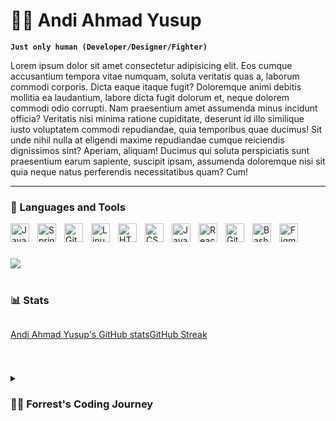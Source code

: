 # 🏄‍♂️ Andi Ahmad Yusup

**`Just only human (Developer/Designer/Fighter)`**

Lorem ipsum dolor sit amet consectetur adipisicing elit. Eos cumque accusantium tempora vitae numquam, soluta veritatis quas a, laborum commodi corporis. Dicta eaque itaque fugit? Doloremque animi debitis mollitia ea laudantium, labore dicta fugit dolorum et, neque dolorem commodi odio corrupti. Nam praesentium amet assumenda minus incidunt officia? Veritatis nisi minima ratione cupiditate, deserunt id illo similique iusto voluptatem commodi repudiandae, quia temporibus quae ducimus! Sit unde nihil nulla at eligendi maxime repudiandae cumque reiciendis dignissimos sint? Aperiam, aliquam! Ducimus qui soluta perspiciatis sunt praesentium earum sapiente, suscipit ipsam, assumenda doloremque nisi sit quia neque natus perferendis necessitatibus quam? Cum!

  
---

### 🧰 Languages and Tools

<img align="left" alt="Java" width="30px" style="padding-right:10px;" src="https://cdn.jsdelivr.net/gh/devicons/devicon/icons/java/java-original.svg"/>
<img align="left" alt="Spring" width="30px" style="padding-right:10px;" src="https://cdn.jsdelivr.net/gh/devicons/devicon/icons/spring/spring-original.svg" />
<img align="left" alt="Git" width="30px" style="padding-right:10px;" src="https://cdn.jsdelivr.net/gh/devicons/devicon/icons/git/git-original.svg" />
<img align="left" alt="Linux" width="30px" style="padding-right:10px;" src="https://cdn.jsdelivr.net/gh/devicons/devicon/icons/linux/linux-original.svg" />
<img align="left" alt="HTML" width="30px" style="padding-right:10px;" src="https://cdn.jsdelivr.net/gh/devicons/devicon/icons/html5/html5-plain.svg" />
<img align="left" alt="CSS" width="30px" style="padding-right:10px;" src="https://cdn.jsdelivr.net/gh/devicons/devicon/icons/css3/css3-plain.svg" />
<img align="left" alt="JavaScript" width="30px" style="padding-right:10px;" src="https://cdn.jsdelivr.net/gh/devicons/devicon/icons/javascript/javascript-plain.svg" />
<img align="left" alt="React" width="30px" style="padding-right:10px;" src="https://cdn.jsdelivr.net/gh/devicons/devicon/icons/react/react-original.svg" />
<img align="left" alt="GitHub" width="30px" style="padding-right:10px;" src="https://cdn.jsdelivr.net/gh/devicons/devicon/icons/github/github-original.svg" />
<img align="left" alt="Bash" width="30px" style="padding-right:10px;" src="https://cdn.jsdelivr.net/gh/devicons/devicon/icons/bash/bash-original.svg" />
<img align="left" alt="Figma" width="30px" style="padding-right:10px;" src="https://www.vectorlogo.zone/logos/figma/figma-icon.svg" />
<br />

#


[<img src="https://custom-icon-badges.demolab.com/badge/-Subscribe%20For%20More-red?style=for-the-badge&logo=video&logoColor=white"/>](https://www.youtube.com/c/fknight?sub_confirmation=1)

#

### 📊 Stats
<div style="display:flex; flex-direction:row;">

[Andi Ahmad Yusup's GitHub stats](https://github-readme-stats.vercel.app/api?username=andiahmadysx&show_icons=true&theme=tokyonight) 


[GitHub Streak](https://streak-stats.demolab.com/?user=andiahmadysx&theme=tokyonight&border_radius=4.5)
</div>

#

<details>
 <summary><h3>👨‍💻 Forrest's Coding Journey</h3></summary>
  Lorem ipsum dolor sit amet consectetur adipisicing elit. Eos cumque accusantium tempora vitae numquam, soluta veritatis quas a, laborum commodi corporis. Dicta eaque itaque fugit? Doloremque animi debitis mollitia ea laudantium, labore dicta fugit dolorum et, neque dolorem commodi odio corrupti. Nam praesentium amet assumenda minus incidunt officia? Veritatis nisi minima ratione cupiditate, deserunt id illo similique iusto voluptatem commodi repudiandae, quia temporibus quae ducimus! Sit unde nihil nulla at eligendi maxime repudiandae cumque reiciendis dignissimos sint? Aperiam, aliquam! Ducimus qui soluta perspiciatis sunt praesentium earum sapiente, suscipit ipsam, assumenda doloremque nisi sit quia neque natus perferendis necessitatibus quam? Cum!

[website]: https://fkcodes.com
[youtube]: https://youtube.com/fknight
